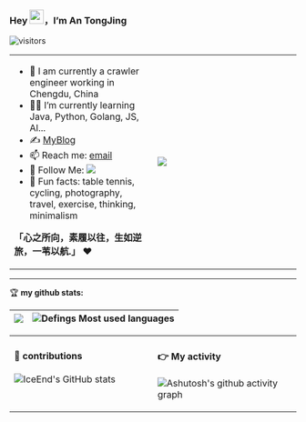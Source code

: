 ### Hey <img src="https://media.giphy.com/media/hvRJCLFzcasrR4ia7z/giphy.gif" width="25px">，I’m An TongJing
![visitors](https://visitor-badge.glitch.me/badge?page_id=defings.id&left_color=green&right_color=red)
<table>
<tr>
<td valign="top"  width="50%">

- 🚩 I am currently a crawler engineer working in Chengdu, China
- 👨‍💻 I’m currently learning Java, Python, Golang, JS, AI...
- ✍️ [MyBlog](https://www.tongjing.cc)
- 📫 Reach me: [email](mailto:sleep002@Outlook.com)
- 👏 Follow Me: [![](https://img.shields.io/github/followers/defings?label=follow%20me&style=social)](https://github.com/defings/)
- 🎣 Fun facts: table tennis, cycling, photography, travel, exercise, thinking, minimalism

**「心之所向，素履以往，生如逆旅，一苇以航.」** ❤️
</td>
<td valign="center"  width="100%" height="100%">
<img src="https://static.tongjing.cc/private-user/picture/github-home.jpg">
</td>
</tr>
</table>

<hr/>

🏆 **my github stats:**

|![](https://github-readme-stats.vercel.app/api?username=defings)|![Defings Most used languages](https://github-readme-stats.vercel.app/api/top-langs/?username=defings&layout=compact&hide_border=true&langs_count=10)|
|-|-|


<table>
<tr>
<td valign="top"  width="50%">

#### 🐍 contributions
![IceEnd's GitHub stats](https://github-immortality.vercel.app/api?username=defings)
</td>
<td valign="top"  width="50%">

#### 👉 My activity

![Ashutosh's github activity graph](https://github-readme-activity-graph.vercel.app/graph?username=defings)
</td>
</tr>
</table>
